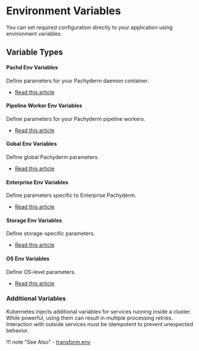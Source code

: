 # Environment Variables

You can set required configuration directly to your application using environment variables. 

## Variable Types

<div class="row">
  <div class="column-2">
    <div class="card-square mdl-card mdl-shadow--2dp">
      <div class="mdl-card__title mdl-card--expand">
        <h4 class="mdl-card__title-text">Pachd Env Variables<i class="fa fa-rocket"></i></h4>
      </div>
      <div class="mdl-card__supporting-text">
        Define parameters for your Pachyderm daemon container.
      </div>
      <div class="mdl-card__actions mdl-card--border">
        <ul>
          <li><a href="./pachd" class="md-typeset md-link">
          Read this article
          </a>
          </li>        
        </ul>
      </div>
    </div>
  </div>
<div class="column-2">
    <div class="card-square mdl-card mdl-shadow--2dp">
      <div class="mdl-card__title mdl-card--expand">
        <h4 class="mdl-card__title-text">Pipeline Worker Env Variables<i class="fa fa-cogs"></i></h4>
      </div>
      <div class="mdl-card__supporting-text">
        Define parameters for your Pachyderm pipeline workers.
      </div>
      <div class="mdl-card__actions mdl-card--border">
        <ul>
          <li><a href="./pipeline-workers" class="md-typeset md-link">
          Read this article
          </a>
          </li>
          </li>
        </ul>
       </div>
     </div>
  </div>
</div> 
<div class="row">
  <div class="column-2">
    <div class="card-square mdl-card mdl-shadow--2dp">
      <div class="mdl-card__title mdl-card--expand">
        <h4 class="mdl-card__title-text">Gobal Env Variables<i class="fa fa-rocket"></i></h4>
      </div>
      <div class="mdl-card__supporting-text">
        Define global Pachyderm parameters.
      </div>
      <div class="mdl-card__actions mdl-card--border">
        <ul>
          <li><a href="./global" class="md-typeset md-link">
          Read this article
          </a>
          </li>        
        </ul>
      </div>
    </div>
  </div>
<div class="column-2">
    <div class="card-square mdl-card mdl-shadow--2dp">
      <div class="mdl-card__title mdl-card--expand">
        <h4 class="mdl-card__title-text">Enterprise Env Variables<i class="fa fa-cogs"></i></h4>
      </div>
      <div class="mdl-card__supporting-text">
        Define parameters specific to Enterprise Pachyderm.
      </div>
      <div class="mdl-card__actions mdl-card--border">
        <ul>
          <li><a href="./enterprise" class="md-typeset md-link">
          Read this article
          </a>
          </li>
          </li>
        </ul>
       </div>
     </div>
  </div>
</div>
<div class="row">
  <div class="column-2">
    <div class="card-square mdl-card mdl-shadow--2dp">
      <div class="mdl-card__title mdl-card--expand">
        <h4 class="mdl-card__title-text">Storage Env Variables<i class="fa fa-rocket"></i></h4>
      </div>
      <div class="mdl-card__supporting-text">
        Define storage-specific parameters.
      </div>
      <div class="mdl-card__actions mdl-card--border">
        <ul>
          <li><a href="./storage" class="md-typeset md-link">
          Read this article
          </a>
          </li>        
        </ul>
      </div>
    </div>
  </div>
<div class="column-2">
    <div class="card-square mdl-card mdl-shadow--2dp">
      <div class="mdl-card__title mdl-card--expand">
        <h4 class="mdl-card__title-text">OS Env Variables<i class="fa fa-cogs"></i></h4>
      </div>
      <div class="mdl-card__supporting-text">
        Define OS-level parameters. 
      </div>
      <div class="mdl-card__actions mdl-card--border">
        <ul>
          <li><a href="./os" class="md-typeset md-link">
          Read this article
          </a>
          </li>
          </li>
        </ul>
       </div>
     </div>
  </div>
</div>


### Additional Variables


Kubernetes injects additional variables for services running inside a cluster. While powerful, using them can result in multiple processing retries. Interaction with outside services must be idempotent to prevent
unexpected behavior.

!!! note "See Also"
    - [transform.env](../../../reference/pipeline-spec/#transform-required)
